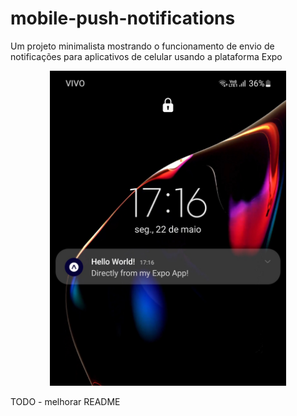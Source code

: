 # mobile-push-notifications

Um projeto minimalista mostrando o funcionamento de envio de notificações para aplicativos de celular usando a plataforma Expo

<div align="center">
    <img src="github/demo.jpg" alt="demo" title="demo" width="75%"/>
</div>

TODO - melhorar README
